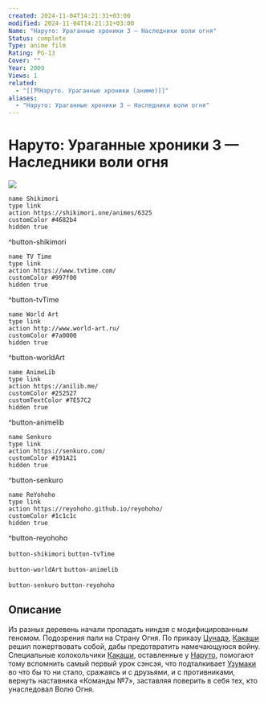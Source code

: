 ```yaml
---
created: 2024-11-04T14:21:31+03:00
modified: 2024-11-04T14:21:31+03:00
Name: "Наруто: Ураганные хроники 3 — Наследники воли огня"
Status: complete
Type: anime film
Rating: PG-13
Cover: ""
Year: 2009
Views: 1
related:
  - "[[⛩️Наруто. Ураганные хроники (аниме)]]"
aliases:
  - "Наруто: Ураганные хроники 3 — Наследники воли огня"
---
```


# Наруто: Ураганные хроники 3 — Наследники воли огня

![](https://nyaa.shikimori.one/uploads/poster/animes/6325/dc633c4c5c4e0ec220349de293aa0856.jpeg)

```button
name Shikimori
type link
action https://shikimori.one/animes/6325
customColor #4682b4
hidden true
```
^button-shikimori

```button
name TV Time
type link
action https://www.tvtime.com/
customColor #997f00
hidden true
```
^button-tvTime

```button
name World Art
type link
action http://www.world-art.ru/
customColor #7a0000
hidden true
```
^button-worldArt

```button
name AnimeLib
type link
action https://anilib.me/
customColor #252527
customTextColor #7E57C2
hidden true
```
^button-animelib

```button
name Senkuro
type link
action https://senkuro.com/
customColor #191A21
hidden true
```
^button-senkuro

```button
name ReYohoho
type link
action https://reyohoho.github.io/reyohoho/
customColor #1c1c1c
hidden true
```
^button-reyohoho

`button-shikimori` `button-tvTime`

`button-worldArt` `button-animelib`

`button-senkuro` `button-reyohoho`

## Описание

Из разных деревень начали пропадать ниндзя с модифицированным геномом. Подозрения пали на Страну Огня. По приказу [Цунадэ](https://shikimori.one/characters/2767-tsunade), [Какаши](https://shikimori.one/characters/85-kakashi-hatake) решил пожертвовать собой, дабы предотвратить намечающуюся войну. Специальные колокольчики [Какаши](https://shikimori.one/characters/85-kakashi-hatake), оставленные у [Наруто](https://shikimori.one/characters/z17-naruto-uzumaki), помогают тому вспомнить самый первый урок сэнсэя, что подталкивает [Узумаки](https://shikimori.one/characters/z17-naruto-uzumaki) во что бы то ни стало, сражаясь и с друзьями, и с противниками, вернуть наставника «Команды №7», заставляя поверить в себя тех, кто унаследовал Волю Огня.
